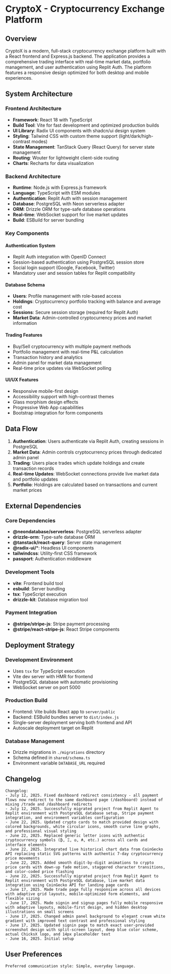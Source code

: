 # CryptoX - Cryptocurrency Exchange Platform

## Overview

CryptoX is a modern, full-stack cryptocurrency exchange platform built with a React frontend and Express.js backend. The application provides a comprehensive trading interface with real-time market data, portfolio management, and user authentication using Replit Auth. The platform features a responsive design optimized for both desktop and mobile experiences.

## System Architecture

### Frontend Architecture
- **Framework**: React 18 with TypeScript
- **Build Tool**: Vite for fast development and optimized production builds
- **UI Library**: Radix UI components with shadcn/ui design system
- **Styling**: Tailwind CSS with custom theme support (light/dark/high-contrast modes)
- **State Management**: TanStack Query (React Query) for server state management
- **Routing**: Wouter for lightweight client-side routing
- **Charts**: Recharts for data visualization

### Backend Architecture
- **Runtime**: Node.js with Express.js framework
- **Language**: TypeScript with ESM modules
- **Authentication**: Replit Auth with session management
- **Database**: PostgreSQL with Neon serverless adapter
- **ORM**: Drizzle ORM for type-safe database operations
- **Real-time**: WebSocket support for live market updates
- **Build**: ESBuild for server bundling

### Key Components

#### Authentication System
- Replit Auth integration with OpenID Connect
- Session-based authentication using PostgreSQL session store
- Social login support (Google, Facebook, Twitter)
- Mandatory user and session tables for Replit compatibility

#### Database Schema
- **Users**: Profile management with role-based access
- **Holdings**: Cryptocurrency portfolio tracking with balance and average cost
- **Sessions**: Secure session storage (required for Replit Auth)
- **Market Data**: Admin-controlled cryptocurrency prices and market information

#### Trading Features
- Buy/Sell cryptocurrency with multiple payment methods
- Portfolio management with real-time P&L calculation
- Transaction history and analytics
- Admin panel for market data management
- Real-time price updates via WebSocket polling

#### UI/UX Features
- Responsive mobile-first design
- Accessibility support with high-contrast themes
- Glass morphism design effects
- Progressive Web App capabilities
- Bootstrap integration for form components

## Data Flow

1. **Authentication**: Users authenticate via Replit Auth, creating sessions in PostgreSQL
2. **Market Data**: Admin controls cryptocurrency prices through dedicated admin panel
3. **Trading**: Users place trades which update holdings and create transaction records
4. **Real-time Updates**: WebSocket connections provide live market data and portfolio updates
5. **Portfolio**: Holdings are calculated based on transactions and current market prices

## External Dependencies

### Core Dependencies
- **@neondatabase/serverless**: PostgreSQL serverless adapter
- **drizzle-orm**: Type-safe database ORM
- **@tanstack/react-query**: Server state management
- **@radix-ui/***: Headless UI components
- **tailwindcss**: Utility-first CSS framework
- **passport**: Authentication middleware

### Development Tools
- **vite**: Frontend build tool
- **esbuild**: Server bundling
- **tsx**: TypeScript execution
- **drizzle-kit**: Database migration tool

### Payment Integration
- **@stripe/stripe-js**: Stripe payment processing
- **@stripe/react-stripe-js**: React Stripe components

## Deployment Strategy

### Development Environment
- Uses `tsx` for TypeScript execution
- Vite dev server with HMR for frontend
- PostgreSQL database with automatic provisioning
- WebSocket server on port 5000

### Production Build
- Frontend: Vite builds React app to `server/public`
- Backend: ESBuild bundles server to `dist/index.js`
- Single-server deployment serving both frontend and API
- Autoscale deployment target on Replit

### Database Management
- Drizzle migrations in `./migrations` directory
- Schema defined in `shared/schema.ts`
- Environment variable `DATABASE_URL` required

## Changelog

```
Changelog:
- July 12, 2025. Fixed dashboard redirect consistency - all payment flows now redirect to the same dashboard page (/dashboard) instead of mixing /trade and /dashboard redirects
- July 12, 2025. Successfully migrated project from Replit Agent to Replit environment with PostgreSQL database setup, Stripe payment integration, and environment variables configuration
- June 22, 2025. Updated crypto cards to match provided design with colored backgrounds, white circular icons, smooth curve line graphs, and professional visual styling
- June 22, 2025. Replaced generic letter icons with authentic cryptocurrency symbols (₿, Ξ, ◎, ₳, etc.) across all cards and interface elements
- June 22, 2025. Integrated live historical chart data from CoinGecko API replacing static SVG patterns with authentic 7-day cryptocurrency price movements
- June 22, 2025. Added smooth digit-by-digit animations to crypto price cards with down-up fade motion, staggered character transitions, and color-coded price flashing
- June 22, 2025. Successfully migrated project from Replit Agent to Replit environment with PostgreSQL database, live market data integration using CoinGecko API for landing page cards
- June 17, 2025. Made trade page fully responsive across all devices with adaptive grid layouts, mobile-optimized form elements, and flexible sizing
- June 17, 2025. Made signin and signup pages fully mobile responsive with adaptive layouts, mobile-first design, and hidden desktop illustrations on small screens
- June 17, 2025. Changed admin panel background to elegant cream white gradient with improved text contrast and professional styling
- June 17, 2025. Updated signin page to match exact user-provided screenshot design with split-screen layout, deep blue color scheme, actual ChicksX logo, and 14px placeholder text
- June 16, 2025. Initial setup
```

## User Preferences

```
Preferred communication style: Simple, everyday language.
```